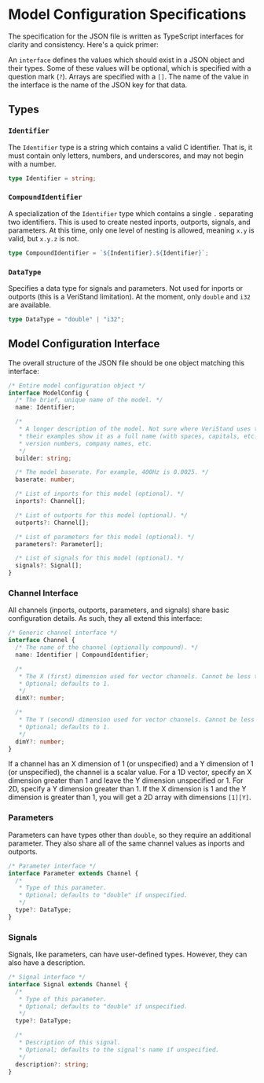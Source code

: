 # Model Configuration Specifications

The specification for the JSON file is written as TypeScript interfaces for
clarity and consistency. Here's a quick primer:

An `interface` defines the values which should exist in a JSON object and their
types. Some of these values will be optional, which is specified with a question
mark (`?`). Arrays are specified with a `[]`. The name of the value in the
interface is the name of the JSON key for that data.

## Types

### `Identifier`

The `Identifier` type is a string which contains a valid C identifier. That is,
it must contain only letters, numbers, and underscores, and may not begin with
a number.

```typescript
type Identifier = string;
```

### `CompoundIdentifier`

A specialization of the `Identifier` type which contains a single `.` separating
two identifiers. This is used to create nested inports, outports, signals, and
parameters. At this time, only one level of nesting is allowed, meaning `x.y` is
valid, but `x.y.z` is not.

```typescript
type CompoundIdentifier = `${Indentifier}.${Identifier}`;
```

### `DataType`

Specifies a data type for signals and parameters. Not used for inports or
outports (this is a VeriStand limitation). At the moment, only `double` and
`i32` are available.

```typescript
type DataType = "double" | "i32";
```

## Model Configuration Interface

The overall structure of the JSON file should be one object matching this
interface:

```typescript
/* Entire model configuration object */
interface ModelConfig {
  /* The brief, unique name of the model. */
  name: Identifier;

  /*
   * A longer description of the model. Not sure where VeriStand uses this, but
   * their examples show it as a full name (with spaces, capitals, etc.) and
   * version numbers, company names, etc.
   */
  builder: string;

  /* The model baserate. For example, 400Hz is 0.0025. */
  baserate: number;

  /* List of inports for this model (optional). */
  inports?: Channel[];

  /* List of outports for this model (optional). */
  outports?: Channel[];

  /* List of parameters for this model (optional). */
  parameters?: Parameter[];

  /* List of signals for this model (optional). */
  signals?: Signal[];
}
```

### Channel Interface

All channels (inports, outports, parameters, and signals) share basic
configuration details. As such, they all extend this interface:

```typescript
/* Generic channel interface */
interface Channel {
  /* The name of the channel (optionally compound). */
  name: Identifier | CompoundIdentifier;

  /*
   * The X (first) dimension used for vector channels. Cannot be less than 1.
   * Optional; defaults to 1.
   */
  dimX?: number;

  /*
   * The Y (second) dimension used for vector channels. Cannot be less than 1.
   * Optional; defaults to 1.
   */
  dimY?: number;
}
```

If a channel has an X dimension of 1 (or unspecified) and a Y dimension of 1 (or
unspecified), the channel is a scalar value. For a 1D vector, specify an
X dimension greater than 1 and leave the Y dimension unspecified or 1. For 2D,
specify a Y dimension greater than 1. If the X dimension is 1 and the
Y dimension is greater than 1, you will get a 2D array with dimensions `[1][Y]`.

### Parameters

Parameters can have types other than `double`, so they require an additional
parameter. They also share all of the same channel values as inports and
outports.

```typescript
/* Parameter interface */
interface Parameter extends Channel {
  /*
   * Type of this parameter.
   * Optional; defaults to "double" if unspecified.
   */
  type?: DataType;
}
```

### Signals

Signals, like parameters, can have user-defined types. However, they can also
have a description.

```typescript
/* Signal interface */
interface Signal extends Channel {
  /*
   * Type of this parameter.
   * Optional; defaults to "double" if unspecified.
   */
  type?: DataType;

  /*
   * Description of this signal.
   * Optional; defaults to the signal's name if unspecified.
   */
  description?: string;
}
```

